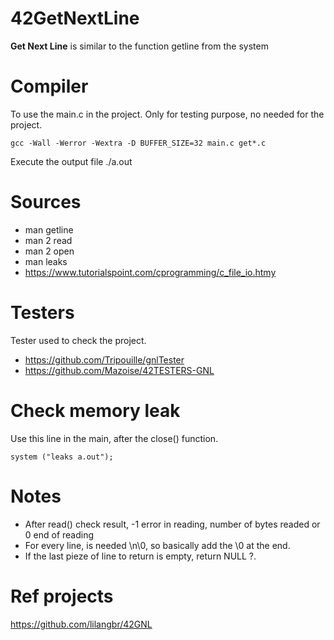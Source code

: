 
# 42GetNextLine
**Get Next Line** is similar to the function getline from the system

# Compiler
To use the  main.c in the project. Only for testing purpose, no needed for the project.
	
	gcc -Wall -Werror -Wextra -D BUFFER_SIZE=32 main.c get*.c

Execute the output file ./a.out

# Sources
- man getline
- man 2 read
- man 2 open  
- man leaks
- https://www.tutorialspoint.com/cprogramming/c_file_io.htmy

# Testers
Tester used to check the project.
- https://github.com/Tripouille/gnlTester
- https://github.com/Mazoise/42TESTERS-GNL

# Check memory leak
Use this line in the main, after the close() function.
	
	system ("leaks a.out");

# Notes
- After read() check result, -1 error in reading, number of bytes readed or 0 end of reading
- For every line, is needed \n\0, so basically add the \0 at the end.
- If the last pieze of line to return is empty, return NULL ?.

# Ref projects
https://github.com/lilangbr/42GNL